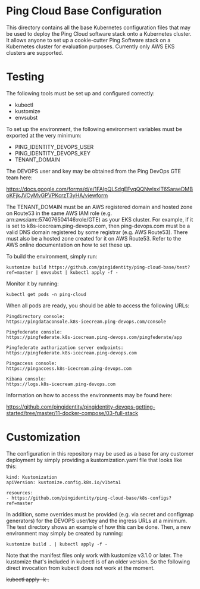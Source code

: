 # Ping Cloud Base Configuration

This directory contains all the base Kubernetes configuration files that may be
used to deploy the Ping Cloud software stack onto a Kubernetes cluster. It
allows anyone to set up a cookie-cutter Ping Software stack on a Kubernetes
cluster for evaluation purposes. Currently only AWS EKS clusters are supported.

# Testing

The following tools must be set up and configured correctly:

- kubectl
- kustomize
- envsubst

To set up the environment, the following environment variables must be exported
at the very minimum:

- PING_IDENTITY_DEVOPS_USER
- PING_IDENTITY_DEVOPS_KEY
- TENANT_DOMAIN

The DEVOPS user and key may be obtained from the Ping DevOps GTE team here:

https://docs.google.com/forms/d/e/1FAIpQLSdgEFvqQQNwlsxlT6SaraeDMBoKFjkJVCyMvGPVPKcrzT3yHA/viewform

The TENANT_DOMAIN must be an AWS registered domain and hosted zone on Route53 in
the same AWS IAM role (e.g. arn:aws:iam::574076504146:role/GTE) as your EKS
cluster. For example, if it is set to k8s-icecream.ping-devops.com, then
ping-devops.com must be a valid DNS domain registered by some registrar (e.g.
AWS Route53). There must also be a hosted zone created for it on AWS Route53.
Refer to the AWS online documentation on how to set these up.

To build the environment, simply run:

```
kustomize build https://github.com/pingidentity/ping-cloud-base/test?ref=master | envsubst | kubectl apply -f -
```

Monitor it by running:
```
kubectl get pods -n ping-cloud
```

When all pods are ready, you should be able to access the following URLs:

```
Pingdirectory console:
https://pingdataconsole.k8s-icecream.ping-devops.com/console

Pingfederate console:
https://pingfederate.k8s-icecream.ping-devops.com/pingfederate/app

Pingfederate authorization server endpoints:
https://pingfederate.k8s-icecream.ping-devops.com

Pingaccess console:
https://pingaccess.k8s-icecream.ping-devops.com

Kibana console:
https://logs.k8s-icecream.ping-devops.com
```

Information on how to access the environments may be found here:

https://github.com/pingidentity/pingidentity-devops-getting-started/tree/master/11-docker-compose/03-full-stack

# Customization

The configuration in this repository may be used as a base for any customer
deployment by simply providing a kustomization.yaml file that looks like this:

```
kind: Kustomization
apiVersion: kustomize.config.k8s.io/v1beta1

resources:
- https://github.com/pingidentity/ping-cloud-base/k8s-configs?ref=master
```

In addition, some overrides must be provided (e.g. via secret and configmap
generators) for the DEVOPS user/key and the ingress URLs at a minimum. The
test directory shows an example of how this can be done. Then, a new environment
may simply be created by running:

```
kustomize build . | kubectl apply -f -
```

Note that the manifest files only work with kustomize v3.1.0 or later. The
kustomize that's included in kubectl is of an older version. So the following
direct invocation from kubectl does not work at the moment.

~~kubectl apply -k .~~


